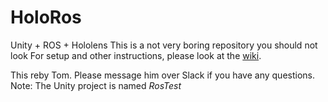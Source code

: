 # HoloRos
Unity + ROS + Hololens 
This is a not very boring repository you should not look
For setup and other instructions, please look at the [wiki](https://github.com/interaction-lab/RosTest/wiki).

This reby Tom. Please message him over Slack if you have any questions.
Note: The Unity project is named *RosTest*
